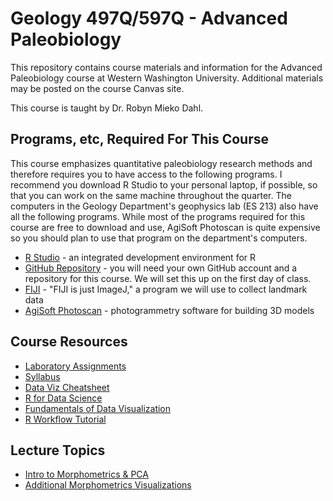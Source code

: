 # Geology 497Q/597Q - Advanced Paleobiology

This repository contains course materials and information for the Advanced Paleobiology course at Western Washington University. Additional materials may be posted on the course Canvas site. 

This course is taught by Dr. Robyn Mieko Dahl. 

## Programs, etc, Required For This Course

This course emphasizes quantitative paleobiology research methods and therefore requires you to have access to the following programs. I recommend you download R Studio to your personal laptop, if possible, so that you can work on the same machine throughout the quarter. The computers in the Geology Department's geophysics lab (ES 213) also have all the following programs. While most of the programs required for this course are free to download and use, AgiSoft Photoscan is quite expensive so you should plan to use that program on the department's computers.

+ [R Studio](https://www.rstudio.com) - an integrated development environment for R
+ [GitHub Repository](https://github.com) - you will need your own GitHub account and a repository for this course. We will set this up on the first day of class.
+ [FIJI](https://fiji.sc) - "FIJI is just ImageJ," a program we will use to collect landmark data
+ [AgiSoft Photoscan](http://www.agisoft.com) - photogrammetry software for building 3D models

## Course Resources

+ [Laboratory Assignments](/Labs/Labs.md)
+ [Syllabus](Syllabus_Winter2019.pdf)
+ [Data Viz Cheatsheet](https://github.com/rstudio/cheatsheets/blob/master/data-visualization-2.1.pdf)
+ [R for Data Science](https://r4ds.had.co.nz)
+ [Fundamentals of Data Visualization](https://serialmentor.com/dataviz/)
+ [R Workflow Tutorial](http://teststrata.geology.wisc.edu/teachPaleobiology/LectureSlides/RWorkflow.pdf)

## Lecture Topics

+ [Intro to Morphometrics & PCA](Lectures/faces.md)
+ [Additional Morphometrics Visualizations](/Lectures/Morpho2.md)
